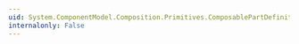 ```yaml
---
uid: System.ComponentModel.Composition.Primitives.ComposablePartDefinition.CreatePart
internalonly: False
---
```

